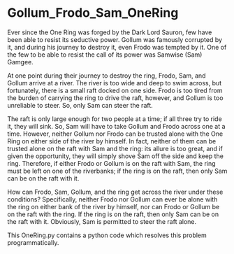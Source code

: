 # Gollum_Frodo_Sam_OneRing
Ever since the One Ring was forged by the Dark Lord Sauron, few have been able to resist its seductive power. Gollum was famously corrupted by it, and during his journey to destroy it, even Frodo was tempted by it. One of the few to be able to resist the call of its power was Samwise (Sam) Gamgee.

At one point during their journey to destroy the ring, Frodo, Sam, and Gollum arrive at a river. The river is too wide and deep to swim across, but fortunately, there is a small raft docked on one side. Frodo is too tired from the burden of carrying the ring to drive the raft, however, and Gollum is too unreliable to steer. So, only Sam can steer the raft.

The raft is only large enough for two people at a time; if all three try to ride it, they will sink. So, Sam will have to take Gollum and Frodo across one at a time. However, neither Gollum nor Frodo can be trusted alone with the One Ring on either side of the river by himself. In fact, neither of them can be trusted alone on the raft with Sam and the ring: its allure is too great, and if given the opportunity, they will simply shove Sam off the side and keep the ring. Therefore, if either Frodo or Gollum is on the raft with Sam, the ring must be left on one of the riverbanks; if the ring is on the raft, then only Sam can be on the raft with it.

How can Frodo, Sam, Gollum, and the ring get across the river under these conditions? Specifically, neither Frodo nor Gollum can ever be alone with the ring on either bank of the river by himself, nor can Frodo or Gollum be on the raft with the ring. If the ring is on the raft, then only Sam can be on the raft with it. Obviously, Sam is permitted to steer the raft alone.

This OneRing.py contains a python code which resolves this problem programmatically.
